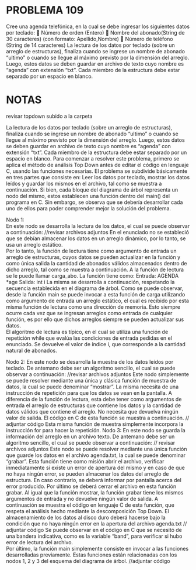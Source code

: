 # PROBLEMA 109

Cree una agenda telefónica, en la cual se debe ingresar los siguientes datos por teclado: 
 Número de orden (Entero) 
 Nombre del abonado(String de 30 caracteres) (con formato: Apellido,Nombre) 
 Número de teléfono (String de 14 caracteres)
La lectura de los datos por teclado (sobre un arreglo de estructuras), finaliza cuando se ingrese 
un nombre de abonado “ultimo” o cuando se llegue al máximo previsto por la dimensión del 
arreglo. Luego, estos datos se deben guardar en archivo de texto cuyo nombre es “agenda” con 
extensión “txt”. Cada miembro de la estructura debe estar separado por un espacio en blanco. 
# NOTAS

revisar topdown subido a la carpeta

La lectura de los datos por teclado (sobre un arreglo de estructuras), finaliza cuando se ingrese 
un nombre de abonado “ultimo” o cuando se llegue al máximo previsto por la dimensión del 
arreglo. Luego, estos datos se deben guardar en archivo de texto cuyo nombre es “agenda” con 
extensión “txt”. Cada miembro de la estructura debe estar separado por un espacio en blanco. 
Para comenzar a resolver este problema, primero se aplica el método de análisis Top Down 
antes de editar el código en lenguaje C, usando las funciones necesarias. El problema se 
subdivide básicamente en tres partes que consiste en: Leer los datos por teclado, mostrar los 
datos leídos y guardar los mismos en el archivo, tal como se muestra a continuación. 
Si bien, cada bloque del diagrama de árbol representa un nodo del mismo, estos establecen 
una función dentro del main() del programa en C. Sin embargo, se observa que se debería 
desarrollar cada uno de ellos para poder comprender mejor la solución del problema.

Nodo 1:  
En este nodo se desarrolla la lectura de los datos, el cual se puede observar a continuación:
//revisar archivos adjuntos
En el enunciado no se estableció que se debían almacenar los datos en un arreglo dinámico, 
por lo tanto, se usa un arreglo estático.  
Por lo tanto, la función de lectura tiene como argumento de entrada un arreglo de estructuras, 
cuyos datos se pueden actualizar en la función y como única salida la cantidad de abonados 
válidos almacenados dentro de dicho arreglo, tal como se muestra a continuación. A la función 
de lectura se le puede llamar carga_abo.
La función tiene como: 
Entrada: AGENDA *age
Salida:   int i
La misma se desarrolla a continuación, respetando la secuencia establecida en el diagrama de 
árbol.
Como se puede observar, desde la función main se puede invocar a esta función de carga 
utilizando como argumento de entrada un arreglo estático, el cual es recibido por esta misma 
función de lectura como una dirección de memoria. Esto siempre ocurre cada vez que se 
ingresan arreglos como entrada de cualquier función, es por ello que dichos arreglos siempre se 
pueden actualizar sus datos.  
El algoritmo de lectura es típico, en el cual se utiliza una función de repetición while que evalúa 
las condiciones de entrada pedidas en el enunciado. 
Se devuelve el valor de índice i, que corresponde a la cantidad natural de abonados. 
 
Nodo 2: En este nodo se desarrolla la muestra de los datos leídos por teclado. De antemano 
debe ser un algoritmo sencillo, el cual se puede observar a continuación: 
//revisar archivos adjuntos
Este nodo simplemente se puede resolver mediante una única y clásica función de muestra de 
datos, la cual se puede denominar “mostrar”. La misma necesita de una instrucción de 
repetición para que los datos se vean en la pantalla. A diferencia de la función de lectura, esta 
debe tener como argumentos de entrada el arreglo de estructuras que contiene los datos y la 
cantidad de datos válidos que contiene el arreglo. No necesita que devuelva ningún valor de 
salida. 
El código en C de esta función se muestra a continuación.
// adjuntar código
Esta misma función de muestra simplemente incorpora la instrucción for para hacer la 
repetición.
Nodo 3: En este nodo se guarda la información del arreglo en un archivo texto. De antemano 
debe ser un algoritmo sencillo, el cual se puede observar a continuación:
// revisar archivos adjuntos
Este nodo se puede resolver mediante una única función que guarde los datos en el archivo 
agenda.txt, la cual se puede denominar “grabar”. 
Esta función tiene como misión abrir el archivo, verificar inmediatamente si existe un error de 
apertura del mismo y en caso de que no haya ningún error, se pueden almacenar los datos del 
arreglo de estructura. En caso contrario, se deberá informar por pantalla acerca del error 
producido. Por último se deberá cerrar el archivo en esta función grabar. 
Al igual que la función mostrar, la función grabar tiene los mismos argumentos de entrada y no 
devuelve ningún valor de salida.
A continuación se muestra el código en lenguaje C de esta función, que respeta el análisis 
hecho mediante la descomposición Top Down. El almacenamiento de los datos al disco duro 
deberá hacerse bajo la condición que no haya ningún error en la apertura del archivo 
agenda.txt
// adjuntar código
Se puede observar en el código en C que se necesitó de una bandera indicativa, como es la 
variable “band”, para verificar si hubo error de lectura del archivo.  
Por último, la función main simplemente consiste en invocar a las funciones desarrolladas 
previamente. Estas funciones están relacionadas con los nodos 1, 2 y 3 del esquema del 
diagrama de árbol.
//adjuntar código